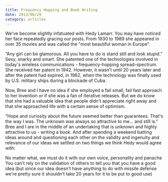 ```yaml
---
title: Frequency Hopping and Book Writing 
date: 2013/06/29
category: articles
---
```


We've become slightly infatuated with Hedy Lamarr. You may have noticed
her face repeatedly gracing our posts. From 1930 to 1989 she appeared in
over 35 movies and was called the "most beautiful woman in Europe". 

“Any girl can be glamorous. All you have to do is stand still and look
stupid.”
Sexy, snarky and smart. She patented one of the technologies involved in
today's wireless communications - frequency-hopping spread-spectrum. She
received her patent in 1942. However, it wasn't until 20 years later and
after the patent had expired, in 1962, when the technology was finally
used by U.S. military ships during a blockade of Cuba.

Now, Bree and I have no idea if she employed a fail small, fail fast
approach to her invention or if she was a fan of iterative releases. But
we do know that she had a valuable idea that people didn't appreciate
right away and that she approached life with a certain sense of
optimism. 

"Hope and curiosity about the future seemed better than guarantees.
That's the way I was. The unknown was always so attractive to me... and
still is." 
Bree and I are in the middle of an undertaking that is unknown and
highly attractive to us - writing a book. And after spending a weekend
batting ideas around and questioning each other on the validity and
ingenuity and relevance of our ideas we settled on two things we think
Hedy would agree with:

No matter what, we must do it with our own voice, personality and
panache
You can’t rely on the validation of others to tell you that you have a
good idea (but since our idea doesn’t have anything to do with missile
defense we're pretty sure it shouldn’t take 20 years for it to be put to
good use)
